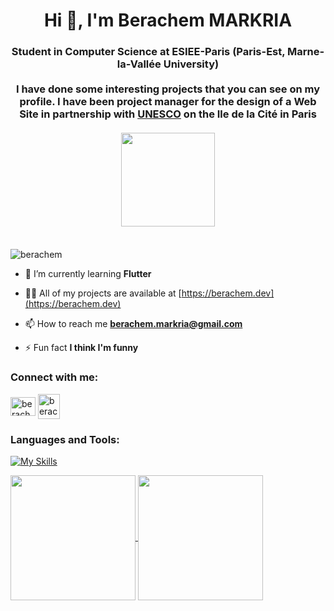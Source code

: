 <h1 align="center">Hi 👋, I'm Berachem MARKRIA</h1>
<h3 align="center">Student in Computer Science at ESIEE-Paris (Paris-Est, Marne-la-Vallée University)
<br>
  <br>
  I have done some interesting projects that you can see on my profile. I have been project manager for the design of a Web Site in partnership with 
  <a href="https://www.unesco.org/fr">UNESCO</a> on the Ile de la Cité in Paris 
  <br>
  <br>
  <img src="https://traffickingtransformations.org/wp-content/uploads/2021/06/UNESCO_logo_hor_blue.jpg" width="150" >
  <br>
  <br>

</h3>

<p align="left"> <img src="https://komarev.com/ghpvc/?username=berachem&label=Profile%20views&color=0e75b6&style=flat" alt="berachem" /> </p>


- 🌱 I’m currently learning **Flutter**

- 👨‍💻 All of my projects are available at [https://berachem.dev](https://berachem.dev)

- 📫 How to reach me **berachem.markria@gmail.com**

- ⚡ Fun fact **I think I'm funny**

<h3 align="left">Connect with me:</h3>
<p align="left">
<a href="https://linkedin.com/in/berachem-markria" target="blank"><img align="center" src="https://raw.githubusercontent.com/rahuldkjain/github-profile-readme-generator/master/src/images/icons/Social/linked-in-alt.svg" alt="berachem markria" height="30" width="40" /></a>
<a href="https://www.root-me.org/Berachem-Markria?lang=fr#d134373d48c1cf00e8c5b23a6db5e658" target="blank">
<img align="center" src="https://pro.root-me.org/squelettes/images/RMP_logo_blanc.png" alt="berachem markria" height="40" width="35" />
  </a>
</p>

<h3 align="left">Languages and Tools:</h3>

[![My Skills](https://skillicons.dev/icons?i=python,flutter,dart,php,java,react,ts,js,c,cs,bash,mysql,postgresql,tailwind,bootstrap,unity,matlab,symfony,postman,flask,django)](https://berachem.dev)

<a href="https://berachem.dev/">
  <img height=200 align="center" src="https://github-readme-stats.vercel.app/api?username=berachem&show_icons=true&theme=radical" />
</a>
<a href="https://berachem.dev/">
  <img height=200 align="center" src="https://github-readme-stats.vercel.app/api/top-langs/?username=berachem&layout=compact&theme=light&hide=javascript,css,scss,html" />
</a>




  


